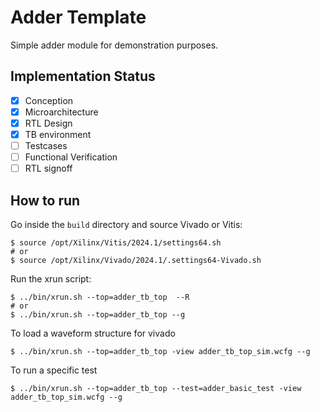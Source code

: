 # Adder Template
Simple adder module for demonstration purposes.

## Implementation Status

- [x] Conception
- [x] Microarchitecture
- [x] RTL Design
- [x] TB environment
- [ ] Testcases
- [ ] Functional Verification
- [ ] RTL signoff 

## How to run
Go inside the `build` directory and source Vivado or Vitis:
```
$ source /opt/Xilinx/Vitis/2024.1/settings64.sh 
# or
$ source /opt/Xilinx/Vivado/2024.1/.settings64-Vivado.sh 
```

Run the xrun script:
```
$ ../bin/xrun.sh --top=adder_tb_top  --R
# or
$ ../bin/xrun.sh --top=adder_tb_top --g
```

To load a waveform structure for vivado
```
$ ../bin/xrun.sh --top=adder_tb_top -view adder_tb_top_sim.wcfg --g
```

To run a specific test
```
$ ../bin/xrun.sh --top=adder_tb_top --test=adder_basic_test -view adder_tb_top_sim.wcfg --g
```


